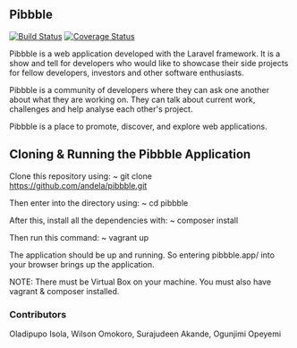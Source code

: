## Pibbble

[![Build Status](https://travis-ci.org/andela/pibbble.svg)](https://travis-ci.org/andela/pibbble)
[![Coverage Status](https://coveralls.io/repos/andela/pibbble/badge.svg?branch=%28detached+from+f19f951%29&service=github)](https://coveralls.io/github/andela/pibbble?branch=%28detached+from+f19f951%29)

Pibbble is a web application developed with the Laravel framework. It is a show and tell for developers who would like to showcase their side projects for fellow developers, investors and other software enthusiasts.

Pibbble is a community of developers where they can ask one another about what they are working on. They can talk about current work, challenges and help analyse each other's project.

Pibbble is a place to promote, discover, and explore web applications.

## Cloning & Running the Pibbble Application

Clone this repository using: ~ git clone https://github.com/andela/pibbble.git

Then enter into the directory using: ~ cd pibbble

After this, install all the dependencies with: ~ composer install

Then run this command: ~ vagrant up

The application should be up and running. So entering pibbble.app/ into your browser brings up the application.

NOTE: There must be Virtual Box on your machine. You must also have vagrant & composer installed.

### Contributors

Oladipupo Isola, Wilson Omokoro, Surajudeen Akande, Ogunjimi Opeyemi
